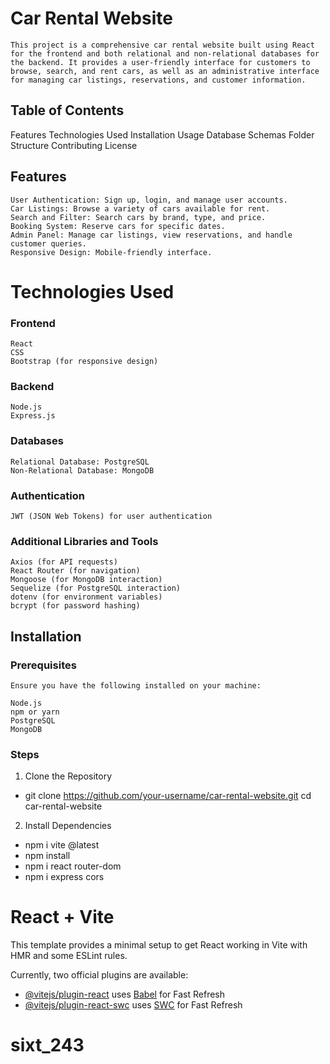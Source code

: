 # Car Rental Website
    This project is a comprehensive car rental website built using React for the frontend and both relational and non-relational databases for the backend. It provides a user-friendly interface for customers to browse, search, and rent cars, as well as an administrative interface for managing car listings, reservations, and customer information.

## Table of Contents
Features
Technologies Used
Installation
Usage
Database Schemas
Folder Structure
Contributing
License
## Features
    User Authentication: Sign up, login, and manage user accounts.
    Car Listings: Browse a variety of cars available for rent.
    Search and Filter: Search cars by brand, type, and price.
    Booking System: Reserve cars for specific dates.
    Admin Panel: Manage car listings, view reservations, and handle customer queries.
    Responsive Design: Mobile-friendly interface.


# Technologies Used
### Frontend
    React
    CSS
    Bootstrap (for responsive design)
### Backend
    Node.js
    Express.js
### Databases
    Relational Database: PostgreSQL
    Non-Relational Database: MongoDB
### Authentication
    JWT (JSON Web Tokens) for user authentication
### Additional Libraries and Tools
    Axios (for API requests)
    React Router (for navigation)
    Mongoose (for MongoDB interaction)
    Sequelize (for PostgreSQL interaction)
    dotenv (for environment variables)
    bcrypt (for password hashing)
## Installation
   ### Prerequisites
    Ensure you have the following installed on your machine:

    Node.js
    npm or yarn
    PostgreSQL
    MongoDB

### Steps

1. Clone the Repository
- git clone https://github.com/your-username/car-rental-website.git
cd car-rental-website

2. Install Dependencies
- npm i vite @latest
- npm install
- npm i react router-dom
- npm i express cors

# React + Vite

This template provides a minimal setup to get React working in Vite with HMR and some ESLint rules.

Currently, two official plugins are available:

- [@vitejs/plugin-react](https://github.com/vitejs/vite-plugin-react/blob/main/packages/plugin-react/README.md) uses [Babel](https://babeljs.io/) for Fast Refresh
- [@vitejs/plugin-react-swc](https://github.com/vitejs/vite-plugin-react-swc) uses [SWC](https://swc.rs/) for Fast Refresh
# sixt_243
